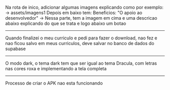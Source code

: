 Na rota de inico, adicionar algumas imagens explicando como por exemplo:
 -> assets/imagens1
Depois em baixo tem:
Beneficios:
"O apoio ao desenvolvedor" ->
Nessa parte, tem a imagem em cima e uma descricao abaixo explicando do que se trata e logo abaixo um botao

---

Quando finalizei o meu curriculo e pedi para fazer o download, nao fez e nao ficou salvo em meus curriculos, deve salvar no banco de dados do supabase

---

O modo dark, o tema dark tem que ser igual ao tema Dracula, com letras nas cores roxa e implementando a tela completa

---

Processo de criar o APK nao esta funcionando